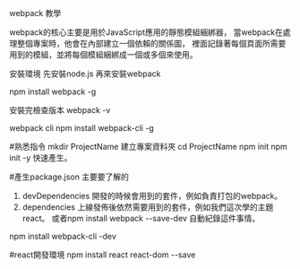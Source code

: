 webpack 教學

webpack的核心主要是用於JavaScript應用的靜態模組綑綁器，
當webpack在處理整個專案時，他會在內部建立一個依賴的關係圖，
裡面記錄著每個頁面所需要用到的模組，並將每個模組綑綁成一個或多個來使用。

安裝環境
先安裝node.js
再來安裝webpack

npm install webpack -g

安裝完檢查版本
webpack -v

webpack cli
npm install webpack-cli -g


#熟悉指令
mkdir ProjectName 建立專案資料夾
cd ProjectName
npm init
npm init -y 快速產生。

#產生package.json
主要要了解的
1. devDependencies
開發的時候會用到的套件，例如負責打包的webpack。
1. dependencies
上線發佈後依然需要用到的套件，例如我們這次學的主題react。
或者npm install webpack --save-dev 自動紀錄這件事情。

npm install webpack-cli -dev


#react開發環境
npm install react react-dom --save
